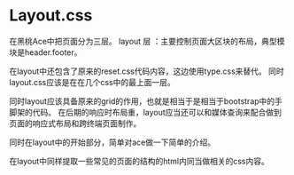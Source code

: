 # Layout.css

在黑桃Ace中把页面分为三层。
layout 层 ：主要控制页面大区块的布局，典型模块是header.footer。

在layout中还包含了原来的reset.css代码内容，这边使用type.css来替代。
同时layout.css应该是在在几个css中的最上面一层。

同时layout应该具备原来的grid的作用，也就是相当于是相当于bootstrap中的手脚架的代码。
在后期的响应时布局重，layout应当还可以和媒体查询来配合做到页面的响应式布局和跨终端页面制作。

同时在layout中的开始部分，简单对ace做一下简单的介绍。


在layout中同样提取一些常见的页面的结构的html内同当做相关的css内容。



